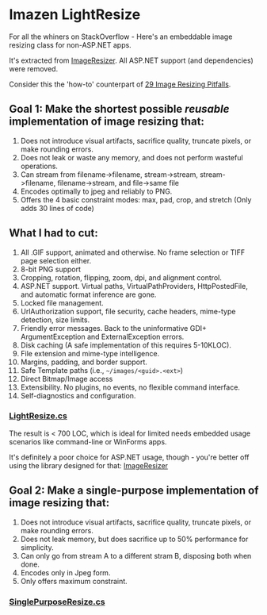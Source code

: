 Imazen LightResize
===========

For all the whiners on StackOverflow - Here's an embeddable image resizing class for non-ASP.NET apps.

It's extracted from [ImageResizer](http://imageresizing.net). All ASP.NET support (and dependencies) were removed. 

Consider this the 'how-to' counterpart of [29 Image Resizing Pitfalls](http://nathanaeljones.com/163/20-image-resizing-pitfalls/).

## Goal 1: Make the shortest possible *reusable* implementation of image resizing that:

1. Does not introduce visual artifacts, sacrifice quality, truncate pixels, or make rounding errors.
2. Does not leak or waste any memory, and does not perform wasteful operations.
3. Can stream from filename->filename, stream->stream, stream->filename, filename->stream, and file->same file
4. Encodes optimally to jpeg and reliably to PNG.
5. Offers the 4 basic constraint modes: max, pad, crop, and stretch (Only adds 30 lines of code)

## What I had to cut:

1. All .GIF support, animated and otherwise. No frame selection or TIFF page selection either.
2. 8-bit PNG support
3. Cropping, rotation, flipping, zoom, dpi, and alignment control.
4. ASP.NET support. Virtual paths, VirtualPathProviders, HttpPostedFile, and automatic format inference are gone. 
5. Locked file management.
5. UrlAuthorization support, file security, cache headers, mime-type detection, size limits.
5. Friendly error messages. Back to the uninformative GDI+ ArgumentException and ExternalException errors.
6. Disk caching (A safe implementation of this requires 5-10KLOC).
7. File extension and mime-type intelligence.
8. Margins, padding, and border support.
9. Safe Template paths (i.e., `~/images/<guid>.<ext>`)
10. Direct Bitmap/Image access
11. Extensibility. No plugins, no events, no flexible command interface.
12. Self-diagnostics and configuration. 

### [LightResize.cs](https://github.com/imazen/lightresize/blob/master/LightResize.cs)

The result is < 700 LOC, which is ideal for limited needs embedded usage scenarios like command-line or WinForms apps. 

It's definitely a poor choice for ASP.NET usage, though - you're better off using the library designed for that: [ImageResizer](http://imageresizing.net/)

## Goal 2: Make a single-purpose implementation of image resizing that:

1. Does not introduce visual artifacts, sacrifice quality, truncate pixels, or make rounding errors.
2. Does not leak memory, but does sacrifice up to 50% performance for simplicity.
3. Can only go from stream A to a different stram B, disposing both when done.
4. Encodes only in Jpeg form.
5. Only offers maximum constraint.

### [SinglePurposeResize.cs](https://github.com/imazen/lightresize/blob/master/SinglePurposeResize.cs)

